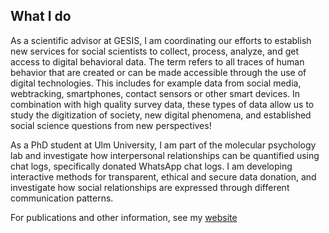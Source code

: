 ## What I do
As a scientific advisor at GESIS, I am coordinating our efforts to establish new services for social scientists to collect, process, analyze, and get access to digital behavioral data. The term refers to all traces of human behavior that are created or can be made accessible through the use of digital technologies. This includes for example data from social media, webtracking, smartphones, contact sensors or other smart devices. In combination with high quality survey data, these types of data allow us to study the digitization of society, new digital phenomena, and established social science questions from new perspectives!

As a PhD student at Ulm University, I am part of the molecular psychology lab and investigate how interpersonal relationships can be quantified using chat logs, specifically donated WhatsApp chat logs. I am developing interactive methods for transparent, ethical and secure data donation, and investigate how social relationships are expressed through different communication patterns.

For publications and other information, see my [website](https://www.juliankohne.com/)
